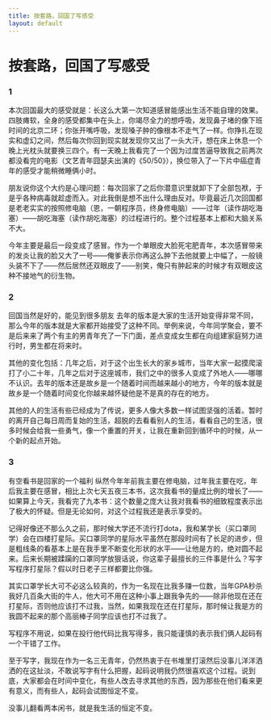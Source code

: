 ```yaml
---
title: 按套路，回国了写感受
layout: default
---
```


# 按套路，回国了写感受

### 1
本次回国最大的感受就是：长这么大第一次知道感冒能感出生活不能自理的效果。
四肢瘫软，全身的感受都集中在头上，你竭尽全力的想呼吸，发现鼻子堵的像下班时间的北京二环；你张开嘴呼吸，发现嗓子肿的像根本不走气了一样。你挣扎在现实和虚幻之间，然后每次你回到现实就发现你又出了一头大汗，想在床上休息一个晚上光枕头就要换三四个。有一天晚上我看完了一个因为过度苦逼导致我之前两次都没看完的电影（文艺青年囧瑟夫出演的《50/50》），换位带入了一下片中癌症青年的感受才能稍微睡俩小时。

朋友说你这个大约是心理问题：每次回家了之后你潜意识里就卸下了全部包袱，于是乎各种病毒就趁虚而入。对此我倒是想不出什么理由反对。毕竟最近几次回国都是老老实实的按照修电脑（恩，一朝程序员，终身修电脑）——过年（读作胡吃海塞）——胡吃海塞（读作胡吃海塞）的过程进行的。整个过程基本上都和大脑关系不大。

今年主要是最后一段变成了感冒。作为一个单眼皮大脸死宅肥青年，本次感冒带来的发炎让我的脸又大了一号——俺爹表示你再这么肿下去他就要上中幅了，一般镜头装不下了——然后居然还双眼皮了——别笑，俺只有肿起来的时候才有双眼皮这种不接地气的衍生物。

### 2
回国当然是好的，能见到很多朋友
去年的版本是大家的生活开始变得非常不同，那么今年的版本就是大家都开始接受了这种不同。举例来说，今年同学聚会，要不是后来来了两个有主的男青年充了一下门面，差点变成女生都在向组建家庭努力进行时，男生都在将来时。

其他的变化包括：几年之后，对于这个出生长大的家乡城市，当年大家一起摸爬滚打了小二十年，几年之后对于这座城市，我们之中的很多人变成了外地人——哪哪不认识。去年的版本还是故乡是一个随着时间而越来越小的地方，今年的版本就是故乡是一个随着时间变化你越来越怀疑他是不是真的存在的地方。

其他的人的生活有些已经成为了传说，更多人像大多数一样试图坚强的活着。暂时的离开自己每日周而复始的生活，超脱的去看看别人的生活，看看自己的生活，很多时候会给我一些勇气，像一个重置的开关，让我在重新回到循环中的时候，从一个新的起点开始。

### 3
有空看书是回家的一个福利
纵然今年年前我主要在修电脑，过年我主要在吃，年后我主要在感冒，相比上次七天五夜三本书，这次我看书的量成比例的增长了——如果算上今天，我看完了九本书：这个数量之庞大让我对我看书的细致程度表示出了极大的怀疑。但是无论如何，对这个过程我还是表示享受的。

记得好像还不那么久之前，那时候大学还不流行打dota，我和某学长（买口罩同学）会在四楼打星际。买口罩同学的星际水平虽然在那段时间有了长足的进步，但是粗线条的看基本上是在我手里不断变化形状的水平——让他是方的，绝对圆不起来。后来长期被蹂躏的口罩同学放狠话说，你这辈子最擅长的三件事是什么？写字写程序打星际？假以时日老子三样都要比你强。

其实口罩学长大可不必这么较真的，作为一名现在比我多赚一位数，当年GPA秒杀我好几百条大街的牛人，他大可不用在这种小事上跟我争先的——除非他现在还在打星际，否则他应该打不过我，当然，如果我现在还在打星际，那时候让我是方的我圆不起来的那个高丽棒子同学应该也打不过我了。

写程序不用说，如果在投行他代码比我写得多，我只能谨慎的表示我们俩人起码有一个干错了工作。

至于写字，我现在作为一名三无青年，仍然热衷于在书堆里打滚然后没事儿洋洋洒洒的在这扯淡，不敢说写字有什么把握，起码说明我仍然很喜欢这个过程。说到底，大家都会在时间中变化，有些人改去寻求其他的东西，因为那些在他们看来更有意义，而有些人，起码会试图恒定不变。

没事儿翻看两本闲书，就是我生活的恒定不变。